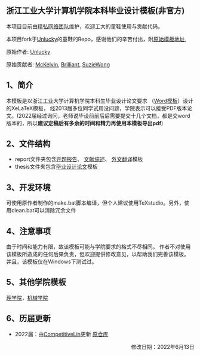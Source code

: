 ## 浙江工业大学计算机学院本科毕业设计模板(非官方)

本项目目前由[精弘网络团队](http://github.com/ZJUT)维护，欢迎工大的童鞋使用与贡献代码。

本项目fork于[Unlucky](http://blog.thebeyond.name)的童鞋的Repo，感谢他们的辛苦付出，附[原始模板地址](https://github.com/unlucky/zjutthesis),

原始作者:
[Unlucky](https://github.com/unlucky)

原始贡献者:
[McKelvin](https://github.com/mckelvin),
[Brilliant](https://github.com/Brilliant),
[SuzieWong](https://github.com/suziewong)

## 1、简介

本模板是以浙江工业大学计算机学院本科生毕业设计论文要求
（[Word模板](http://www.cs.zjut.edu.cn/html/n2664.html)）设计的XeLaTeX模板，
经2013届多位同学试用没问题，学院表示可以接受PDF版本论文。(2022届经过询问，老师说毕设前前后后需要提交十几个文档，都是交word版本的，所以**建议定稿后有多余的时间和精力再使用本模板导出pdf**)

## 2、文件结构

 - report文件夹包含[开题报告](https://github.com/CompetitiveLin/zjutthesis/blob/master/report/proposal.tex)、
[文献综述](https://github.com/CompetitiveLin/zjutthesis/blob/master/report/literaturereview.tex)、
[外文翻译](https://github.com/CompetitiveLin/zjutthesis/blob/master/report/translation.tex)模板
 - thesis文件夹包含[毕业设计论文](https://github.com/CompetitiveLin/zjutthesis/blob/master/thesis/zjutmain.tex)模板

## 3、开发环境

可使用原作者制作的make.bat脚本编译，但个人建议使用TeXstudio。另外，使用clean.bat可以清除冗余文件

## 4、注意事项

由于时间和能力有限，故该模板可能与学院要求的格式不尽相同。
作者不对使用该模板所造成的任何后果负责，但欢迎提供修改意见，以帮助我们完善该模板。  
并且，该模板仅在Windows下测试过。

## 5、其他学院模板
[理学院](https://github.com/liuzheng712/zjutthesisLXY)，[机械学院](https://github.com/diufanshu/zjutthesis)

## 6、历届更新

 - 2022届：由[CompetitiveLin](https://github.com/CompetitiveLin)更新 [原仓库](https://github.com/CompetitiveLin/zjutthesis/tree/1e6f0bf3d48deeb98a978ad1d0a499e97668d5b1)

<p align="right">修改日期：2022年6月13日</p>
